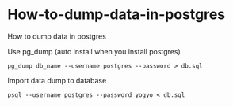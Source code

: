 # How-to-dump-data-in-postgres
How to dump data in postgres

Use pg_dump (auto install when you install postgres)
```
pg_dump db_name --username postgres --password > db.sql
```


Import data dump to database
```
psql --username postgres --password yogyo < db.sql
```

